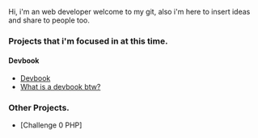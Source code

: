 
Hi, i'm an web developer welcome to my git, also i'm here to insert ideas and share to people too.



### Projects that i'm focused in at this time.

#### Devbook
- [Devbook](https://github.com/hiagosilverio/web-devbook/wiki)
- [What is a devbook btw?](https://github.com/hiagosilverio/web-devbook/readme.md)

### Other Projects.

- [Challenge 0 PHP]
